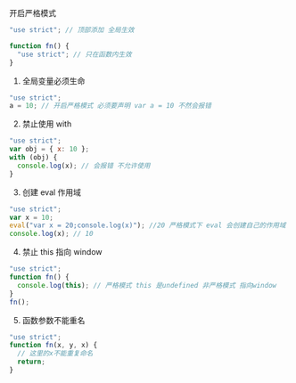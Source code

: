 开启严格模式

```js
"use strict"; // 顶部添加 全局生效

function fn() {
  "use strict"; // 只在函数内生效
}
```

1. 全局变量必须生命

```js
"use strict";
a = 10; // 开启严格模式 必须要声明 var a = 10 不然会报错
```

2. 禁止使用 with

```js
"use strict";
var obj = { x: 10 };
with (obj) {
  console.log(x); // 会报错 不允许使用
}
```

3. 创建 eval 作用域

```js
"use strict";
var x = 10;
eval("var x = 20;console.log(x)"); //20 严格模式下 eval 会创建自己的作用域
console.log(x); // 10
```

4. 禁止 this 指向 window

```js
"use strict";
function fn() {
  console.log(this); // 严格模式 this 是undefined 非严格模式 指向window
}
fn();
```

5. 函数参数不能重名

```js
"use strict";
function fn(x, y, x) {
  // 这里的x不能重复命名
  return;
}
```
